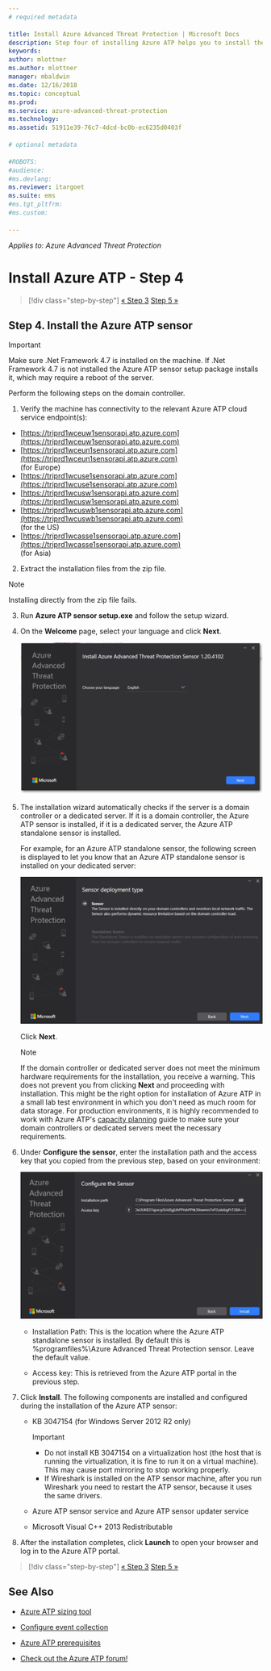 ```yaml
---
# required metadata

title: Install Azure Advanced Threat Protection | Microsoft Docs
description: Step four of installing Azure ATP helps you to install the Azure ATP sensor.
keywords:
author: mlottner
ms.author: mlottner
manager: mbaldwin
ms.date: 12/16/2018
ms.topic: conceptual
ms.prod:
ms.service: azure-advanced-threat-protection
ms.technology:
ms.assetid: 51911e39-76c7-4dcd-bc0b-ec6235d0403f

# optional metadata

#ROBOTS:
#audience:
#ms.devlang:
ms.reviewer: itargoet
ms.suite: ems
#ms.tgt_pltfrm:
#ms.custom:

---
```


*Applies to: Azure Advanced Threat Protection*



# Install Azure ATP - Step 4

> [!div class="step-by-step"]
> [« Step 3](install-atp-step3.md)
> [Step 5 »](install-atp-step5.md)

## Step 4. Install the Azure ATP sensor

> [!IMPORTANT]
>Make sure .Net Framework 4.7 is installed on the machine. If .Net Framework 4.7 is not installed the Azure ATP sensor setup package installs it, which may require a reboot of the server.

Perform the following steps on the domain controller.

1. Verify the machine has connectivity to the relevant Azure ATP cloud service endpoint(s):
  - [https://triprd1wceuw1sensorapi.atp.azure.com](https://triprd1wceuw1sensorapi.atp.azure.com) 
  - [https://triprd1wceun1sensorapi.atp.azure.com](https://triprd1wceun1sensorapi.atp.azure.com)
<br>(for Europe)  
  - [https://triprd1wcuse1sensorapi.atp.azure.com](https://triprd1wcuse1sensorapi.atp.azure.com)
  - [https://triprd1wcusw1sensorapi.atp.azure.com](https://triprd1wcusw1sensorapi.atp.azure.com)
  - [https://triprd1wcuswb1sensorapi.atp.azure.com](https://triprd1wcuswb1sensorapi.atp.azure.com)
<br>(for the US)
  - [https://triprd1wcasse1sensorapi.atp.azure.com](https://triprd1wcasse1sensorapi.atp.azure.com)<br>(for Asia)

2. Extract the installation files from the zip file. 
> [!NOTE] 
> Installing directly from the zip file fails.

3. Run **Azure ATP sensor setup.exe** and follow the setup wizard.

4.  On the **Welcome** page, select your language and click **Next**.

     ![Azure ATP standalone sensor installation language](media/sensor-install-language.png)


5.  The installation wizard automatically checks if the server is a domain controller or a dedicated server. If it is a domain controller, the Azure ATP sensor is installed, if it is a dedicated server, the Azure ATP standalone sensor is installed. 
    
    For example, for an Azure ATP standalone sensor, the following screen is displayed to let you know that an Azure ATP standalone sensor is installed on your dedicated server:
    
    ![Azure ATP standalone sensor installation](media/sensor-install-deployment-type.png)

    Click **Next**.

    > [!NOTE] 
    > If the domain controller or dedicated server does not meet the minimum hardware requirements for the installation, you receive a warning. This does not prevent you from clicking **Next** and proceeding with installation. This might be the right option for installation of Azure ATP in a small lab test environment in which you don't need as much room for data storage. For production environments, it is highly recommended to work with Azure ATP's [capacity planning](atp-capacity-planning.md) guide to make sure your domain controllers or dedicated servers meet the necessary requirements.

6.  Under **Configure the sensor**, enter the installation path and the access key that you copied from the previous step, based on your environment:

    ![Azure ATP standalone sensor configuration image](media/sensor-install-config.png)

      - Installation Path: This is the location where the Azure ATP standalone sensor is installed. By default this is  %programfiles%\Azure Advanced Threat Protection sensor. Leave the default value.

      - Access key: This is retrieved from the Azure ATP portal in the previous step.
    
7. Click **Install**. The following components are installed and configured during the installation of the Azure ATP sensor:

    -   KB 3047154 (for Windows Server 2012 R2 only)

        > [!IMPORTANT]
        > -   Do not install KB 3047154 on a virtualization host (the host that is running the virtualization, it is fine to run it on a virtual machine). This may cause port mirroring to stop working properly. 
        > -   If Wireshark is installed on the ATP sensor machine, after you run Wireshark you need to restart the ATP sensor, because it uses the same drivers.

    -   Azure ATP sensor service and Azure ATP sensor updater service
    -   Microsoft Visual C++ 2013 Redistributable

8.  After the installation completes, click **Launch** to open your browser and log in to the Azure ATP portal.


> [!div class="step-by-step"]
> [« Step 3](install-atp-step3.md)
> [Step 5 »](install-atp-step5.md)


## See Also

- [Azure ATP sizing tool](http://aka.ms/aatpsizingtool)

- [Configure event collection](configure-event-collection.md)

- [Azure ATP prerequisites](atp-prerequisites.md)

- [Check out the Azure ATP forum!](https://aka.ms/azureatpcommunity)
